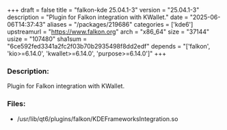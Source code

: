+++
draft = false
title = "falkon-kde 25.04.1-3"
version = "25.04.1-3"
description = "Plugin for Falkon integration with KWallet."
date = "2025-06-06T14:37:43"
aliases = "/packages/219686"
categories = ['kde6']
upstreamurl = "https://www.falkon.org"
arch = "x86_64"
size = "37144"
usize = "107480"
sha1sum = "6ce592fed3341a2fc2f03b70b2935498f8dd2edf"
depends = "['falkon', 'kio>=6.14.0', 'kwallet>=6.14.0', 'purpose>=6.14.0']"
+++
### Description: 
Plugin for Falkon integration with KWallet.

### Files: 
* /usr/lib/qt6/plugins/falkon/KDEFrameworksIntegration.so
